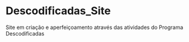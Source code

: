 # Descodificadas_Site
Site em criação e aperfeiçoamento através das atividades do Programa Descodificadas
